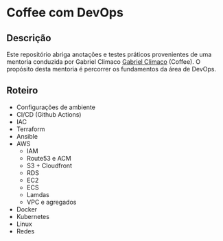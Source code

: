 # Coffee com DevOps

## Descrição
Este repositório abriga anotações e testes práticos provenientes de uma mentoria conduzida por Gabriel Climaco [Gabriel Climaco](https://github.com/gabrielsclimaco) (Coffee). O propósito desta mentoria é percorrer os fundamentos da área de DevOps.

## Roteiro

- Configurações de ambiente
- CI/CD (Github Actions)
- IAC
- Terraform
- Ansible
- AWS
  - IAM
  - Route53 e ACM
  - S3 + Cloudfront
  - RDS
  - EC2
  - ECS
  - Lamdas
  - VPC e agregados
- Docker
- Kubernetes
- Linux
- Redes

